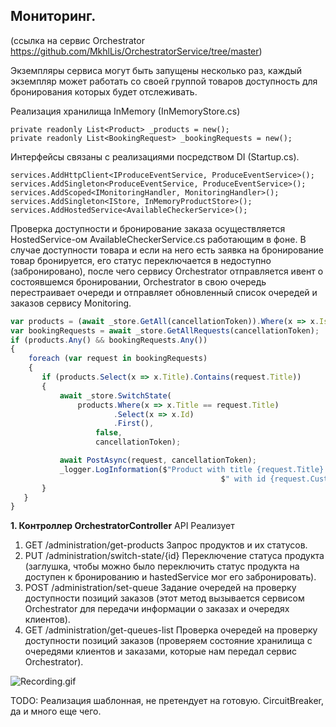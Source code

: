 ## **Мониторинг.**
(ссылка на сервис Orchestrator https://github.com/MkhlLis/OrchestratorService/tree/master)

Экземпляры сервиса могут быть запущены несколько раз, каждый экземпляр может работать со своей группой товаров
доступность для бронирования которых будет отслеживать.

Реализация хранилища InMemory (InMemoryStore.cs)
```
private readonly List<Product> _products = new();
private readonly List<BookingRequest> _bookingRequests = new();
```


Интерфейсы связаны с реализациями посредством DI (Startup.cs).
```
services.AddHttpClient<IProduceEventService, ProduceEventService>();
services.AddSingleton<ProduceEventService, ProduceEventService>();
services.AddScoped<IMonitoringHandler, MonitoringHandler>();
services.AddSingleton<IStore, InMemoryProductStore>();
services.AddHostedService<AvailableCheckerService>();
```


Проверка доступности и бронирование заказа осуществляется HostedService-ом AvailableCheckerService.cs работающим в фоне.
В случае доступности товара и если на него есть заявка на бронирование товар бронируется, его статус переключается в
недоступно (забронировано), после чего сервису Orchestrator отправляется ивент о состоявшемся бронировании,
Orchestrator в свою очередь перестраивает очереди и отправляет обновленный список очередей и заказов сервису Monitoring.
```js
var products = (await _store.GetAll(cancellationToken)).Where(x => x.IsAvailable).ToList();
var bookingRequests = await _store.GetAllRequests(cancellationToken);
if (products.Any() && bookingRequests.Any())
{
    foreach (var request in bookingRequests)
    {
       if (products.Select(x => x.Title).Contains(request.Title))
       {
           await _store.SwitchState(
               products.Where(x => x.Title == request.Title)
                       .Select(x => x.Id)
                       .First(),
                   false,
                   cancellationToken);

           await PostAsync(request, cancellationToken);
           _logger.LogInformation($"Product with title {request.Title} has been booked for a customer" +
                                               $" with id {request.Customers.First().CustomerId}.");
       }
   }
}
```

**1. Контроллер OrchestratorController**
API Реализует
1. GET /administration/get-products Запрос продуктов и их статусов.
2. PUT /administration/switch-state/{id} Переключение статуса продукта (заглушка, чтобы можно было переключить
   статус продукта на доступен к бронированию и hastedService мог его забронировать).
3. POST /administration/set-queue Задание очередей на проверку доступности позиций заказов (этот метод вызывается
   сервисом Orchestrator для передачи информации о заказах и очередях клиентов).
4. GET /administration/get-queues-list Проверка очередей на проверку доступности позиций заказов (проверяем состояние
   хранилища с очередями клиентов и заказами, которые нам передал сервис Orchestrator).

![Recording.gif](Recording.gif)

TODO: Реализация шаблонная, не претендует на готовую. CircuitBreaker, да и много еще чего. 
